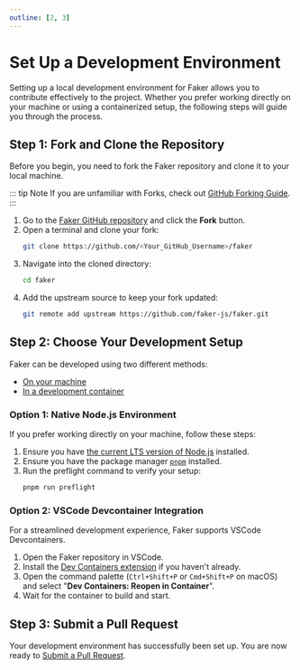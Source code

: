 ```yaml
---
outline: [2, 3]
---
```


# Set Up a Development Environment

Setting up a local development environment for Faker allows you to contribute effectively to the project.
Whether you prefer working directly on your machine or using a containerized setup, the following steps will guide you through the process.

## Step 1: Fork and Clone the Repository

Before you begin, you need to fork the Faker repository and clone it to your local machine.

::: tip Note
If you are unfamiliar with Forks, check out [GitHub Forking Guide](https://docs.github.com/en/get-started/quickstart/fork-a-repo).
:::

1. Go to the [Faker GitHub repository](https://github.com/faker-js/faker) and click the **Fork** button.
1. Open a terminal and clone your fork:
   ```sh
   git clone https://github.com/<Your_GitHub_Username>/faker
   ```
1. Navigate into the cloned directory:
   ```sh
   cd faker
   ```
1. Add the upstream source to keep your fork updated:
   ```sh
   git remote add upstream https://github.com/faker-js/faker.git
   ```

## Step 2: Choose Your Development Setup

Faker can be developed using two different methods:

- [On your machine](#option-1-native-nodejs-environment)
- [In a development container](#option-2-vscode-devcontainer-integration)

### Option 1: Native Node.js Environment

If you prefer working directly on your machine, follow these steps:

1. Ensure you have [the current LTS version of Node.js](https://nodejs.org/en/download) installed.
1. Ensure you have the package manager [`pnpm`](https://pnpm.io/installation) installed.
1. Run the preflight command to verify your setup:
   ```sh
   pnpm run preflight
   ```

### Option 2: VSCode Devcontainer Integration

For a streamlined development experience, Faker supports VSCode Devcontainers.

1. Open the Faker repository in VSCode.
1. Install the [Dev Containers extension](https://marketplace.visualstudio.com/items?itemName=ms-vscode-remote.remote-containers) if you haven't already.
1. Open the command palette (`Ctrl+Shift+P` or `Cmd+Shift+P` on macOS) and select "**Dev Containers: Reopen in Container**".
1. Wait for the container to build and start.

## Step 3: Submit a Pull Request

Your development environment has successfully been set up.
You are now ready to [Submit a Pull Request](./submit-a-pull-request.md).
